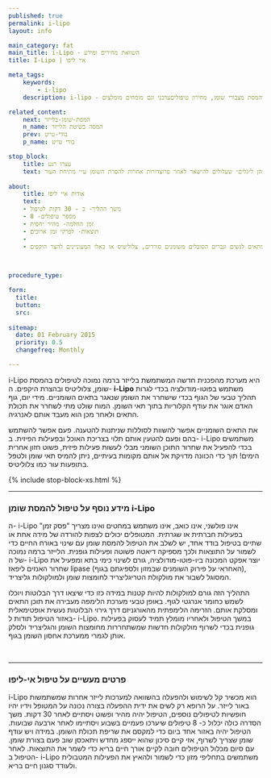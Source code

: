```yaml
---
published: true
permalink: i-lipo
layout: info

main_category: fat
main_title: i-Lipo - השוואת מחירים ומידע
title: I-Lipo | איי ליפו

meta_tags:
    keywords:
        - i-lipo
    description: i-lipo - מכשיר מתקדם לטיפול בהמסת שומן ע״י לייזר, סקירת שיטות טיפולים שונות לפירוק והמסת מצבורי שומן, מחירון טיפוליםעדכני וגם מומחים מומלצים -

related_content:
    next: המסת-שומן-בלייזר
    n_name: המסה בשיטת הלייזר
    prev: בודי-טייט
    p_name: בודי טייט

stop_block: 
    title: עצרו רגע
    text: סובלים ממצבורי שומן טורדניים ומחפשים דרך יעילה להסירם? פרט להמסת שומן בלייזר מומלץ שתשקלו המסה בשיטת הבודי טייט, מכשיר חדשני הנותן פתרון מושלם הן למצבורי השומן והן ל״גלים״ שעלולים להישאר לאחר פרוצדורות אחרות להסרת השומן ע״י מתיחת העור.    
    
about:
    title: אודות איי ליפו
    text: 
    - משך ההליך- כ - 30 דקות לטיפול
    - מספר טיפולים- 8
    - זמן החלמה- מהיר יחסית
    - תוצאות- לפרקי זמן ארוכים
    - 
    - מתאים לנשים וגברים הסובלים משומנים סוררים, צלוליטיס או כאלו המעוניינים להצר היקפים

   

procedure_type: 

form:
  title: 
  button: 
  src:
  
sitemap: 
  date: 01 February 2015
  priority: 0.5
  changefreq: Monthly

---
```

i-Lipo היא מערכת מהפכנית חדשה המשתמשת בלייזר
 ברמה נמוכה לטיפולים בהמסת שומן, צלוליטיס ובהצרת היקפים. ה- **i-Lipo** משתמש בפוטו-מודולציה בכדי לגרות תהליך טבעי של הגוף בכדי שישחרר את השומן שנאגר בתאים השומניים. מידי יום, גוף האדם אוגר את עודף הקלוריות בתוך תאי השומן. המוח שולט מתי לשחרר את תכולת התאים ולאחר מכן הוא מעבד אותם לאנרגיה. 
 
 את התאים השומניים אפשר להשוות לסוללות שניתנות להטענה. פעם אפשר להשתמש בהם ופעם להטעין אותם תלוי בצריכת האוכל ובפעילות הפיזית. ב- i-Lipo משתמשים בכדי להפעיל את שחרור התוכן השומני מבלי לעשות פעילות פיזית, פשוט חזון אחרית הימים! תוך כדי הכוונה מדויקת אל אותם מקומות בעיתיים, ניתן להמיס תאי שומן ולטפל בתופעות עור כמו צלוליטיס.

 {% include stop-block-xs.html %}  

- - - - - -
 
###  מידע נוסף על טיפול להמסת שומן  i-Lipo
  
  ה- i-Lipo אינו פולשני, אינו כואב, אינו משתמש   במחטים ואינו מצריך "פסק זמן" בפעילות חברתית או שגרתית. המטופלים יכולים לצפות להורדה של מידה אחת או שתיים בטיפול בודד אחד, יש לשלב את הטיפול להמסת שומן עם שינוי באורח החיים כדי לשמור על התוצאות ולכך מספיקה דיאטה פשוטה ופעילות גופנית. הלייזר ברמה נמוכה של ה- i-Lipo יוצר אפקט המכונה ביו-פוטו-מודולציה, גורם לשינוי כימי בתא ומפעיל את שחרור האנזים ליפאז lipase (האחראי על פירוק השומנים שבמזון ולספיגתם בגוף), המסוגל לשבור את מולקולת הטריגליצריד לחומצות שומן ולמולקולות גליצריד.
  
  
 התהליך הזה גורם למולקולות להיות קטנות במידה כזו כדי שיצאו דרך הבלוטות ויוכלו לשמש כחומר אנרגטי לגוף. באופן טבעי מערכת הלימפה מעבירה את תוכן התאים ומסלקת אותם. הזרימה הלימפתית מהאורגניזם דרך גירוי הבלוטות נעשית אופטימאלית באזור הטיפול תודות ל- i-Lipo. במשך הטיפול ולאחריו מומלץ תמיד לעסוק בפעילות גופנית בכדי לשרוף מולקולות חדשות שמשתחררות מחומצות השומן והגליצריד ולסלק אותן לגמרי ממערכת אחסון השומן בגוף.
  
 

- - - - - -

###  פרטים מעשיים על טיפול אי-ליפו

i-Lipo הוא מכשיר קל לשימוש ולהפעלה בהשוואה  למערכות לייזר אחרות
 שמשתמשות באור לייזר. על הרופא רק לשים את ידית ההפעלה בצורה נכונה על המטופל וידיו יהיו חופשיות לטיפולים נוספים, הטיפול יהיה מהיר ופשוט ויסתיים לאחר 30 דקות. משך הסדרה כולה יכלול כ- 8 טיפולים שיערכו פעמיים בשבוע ויסתיימו לאחר ארבעה שבועות. הטיפול יהיה באזור אחד ביום כדי למקסם את שריפת תכולת השומן. במידה ויש עודף שומן שצריך לשרוף, אזי קיים סיכון שהוא ייספג מחדש ויתאכסן שוב פעם בצורת שומן. עם סיום מכלול הטיפולים חובה לקיים אורך חיים בריא כדי לשמר את התוצאות. לאחר הטיפול ב-  i-Lipo  משתמשים בתחליפי מזון כדי לשמור ולהאיץ את הפעילות המטבולית ולעודד סגנון חיים בריא.
